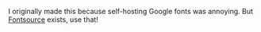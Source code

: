 I originally made this because self-hosting Google fonts was annoying. But [Fontsource](https://fontsource.org/) exists, use that!
